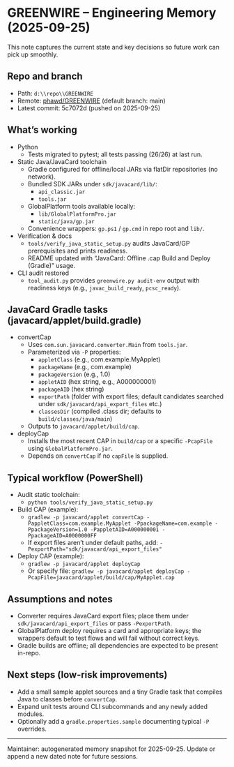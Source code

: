 # GREENWIRE – Engineering Memory (2025-09-25)

This note captures the current state and key decisions so future work can pick up smoothly.

## Repo and branch

- Path: `d:\\repo\\GREENWIRE`
- Remote: [phawd/GREENWIRE](https://github.com/phawd/GREENWIRE) (default branch: main)
- Latest commit: 5c7072d (pushed on 2025-09-25)

## What’s working

- Python
  - Tests migrated to pytest; all tests passing (26/26) at last run.
- Static Java/JavaCard toolchain
  - Gradle configured for offline/local JARs via flatDir repositories (no network).
  - Bundled SDK JARs under `sdk/javacard/lib/`:
    - `api_classic.jar`
    - `tools.jar`
  - GlobalPlatform tools available locally:
    - `lib/GlobalPlatformPro.jar`
    - `static/java/gp.jar`
  - Convenience wrappers: `gp.ps1` / `gp.cmd` in repo root and `lib/`.
- Verification & docs
  - `tools/verify_java_static_setup.py` audits JavaCard/GP prerequisites and prints readiness.
  - README updated with “JavaCard: Offline .cap Build and Deploy (Gradle)” usage.
- CLI audit restored
  - `tool_audit.py` provides `greenwire.py audit-env` output with readiness keys (e.g., `javac_build_ready`, `pcsc_ready`).

## JavaCard Gradle tasks (javacard/applet/build.gradle)

- convertCap
  - Uses `com.sun.javacard.converter.Main` from `tools.jar`.
  - Parameterized via `-P` properties:
    - `appletClass` (e.g., com.example.MyApplet)
    - `packageName` (e.g., com.example)
    - `packageVersion` (e.g., 1.0)
    - `appletAID` (hex string, e.g., A000000001)
    - `packageAID` (hex string)
    - `exportPath` (folder with export files; default candidates searched under `sdk/javacard/api_export_files` etc.)
    - `classesDir` (compiled .class dir; defaults to `build/classes/java/main`)
  - Outputs to `javacard/applet/build/cap`.
- deployCap
  - Installs the most recent CAP in `build/cap` or a specific `-PcapFile` using `GlobalPlatformPro.jar`.
  - Depends on `convertCap` if no `capFile` is supplied.

## Typical workflow (PowerShell)

- Audit static toolchain:
  - `python tools/verify_java_static_setup.py`
- Build CAP (example):
  - `gradlew -p javacard/applet convertCap -PappletClass=com.example.MyApplet -PpackageName=com.example -PpackageVersion=1.0 -PappletAID=A000000001 -PpackageAID=A0000000FF`
  - If export files aren’t under default paths, add: `-PexportPath="sdk/javacard/api_export_files"`
- Deploy CAP (example):
  - `gradlew -p javacard/applet deployCap`
  - Or specify file: `gradlew -p javacard/applet deployCap -PcapFile=javacard/applet/build/cap/MyApplet.cap`

## Assumptions and notes

- Converter requires JavaCard export files; place them under `sdk/javacard/api_export_files` or pass `-PexportPath`.
- GlobalPlatform deploy requires a card and appropriate keys; the wrappers default to test flows and will fail without correct keys.
- Gradle builds are offline; all dependencies are expected to be present in-repo.

## Next steps (low-risk improvements)

- Add a small sample applet sources and a tiny Gradle task that compiles Java to classes before `convertCap`.
- Expand unit tests around CLI subcommands and any newly added modules.
- Optionally add a `gradle.properties.sample` documenting typical `-P` overrides.

---

Maintainer: autogenerated memory snapshot for 2025-09-25. Update or append a new dated note for future sessions.
